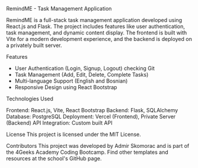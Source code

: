 RemindME - Task Management Application

RemindME is a full-stack task management application developed using React.js and Flask. The project includes features like user authentication, task management, and dynamic content display. The frontend is built with Vite for a modern development experience, and the backend is deployed on a privately built server.

Features

- User Authentication (Login, Signup, Logout) checking Git
- Task Management (Add, Edit, Delete, Complete Tasks)
- Multi-language Support (English and Bosnian)
- Responsive Design using React Bootstrap

Technologies Used

Frontend: React.js, Vite, React Bootstrap
Backend: Flask, SQLAlchemy
Database: PostgreSQL
Deployment: Vercel (Frontend), Private Server (Backend)
API Integration: Custom built API

License
This project is licensed under the MIT License.

Contributors
This project was developed by Admir Skomorac and is part of the 4Geeks Academy Coding Bootcamp. Find other templates and resources at the school's GitHub page.
